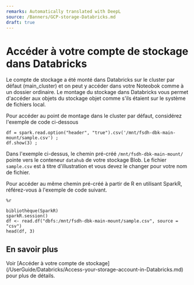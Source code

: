 ```yaml
---
remarks: Automatically translated with DeepL
source: /Banners/GCP-storage-Databricks.md
draft: true
---
```


# Accéder à votre compte de stockage dans Databricks

Le compte de stockage a été monté dans Databricks sur le cluster par défaut (main_cluster) et on peut y accéder dans votre Noteobok comme à un dossier ordinaire.
Le montage du stockage dans Databricks vous permet d'accéder aux objets du stockage objet comme s'ils étaient sur le système de fichiers local.

Pour accéder au point de montage dans le cluster par défaut, considérez l'exemple de code ci-dessous
```
df = spark.read.option("header", "true").csv('/mnt/fsdh-dbk-main-mount/sample.csv') ;
df.show(3) ;
```
Dans l'exemple ci-dessus, le chemin pré-créé `/mnt/fsdh-dbk-main-mount/` pointe vers le conteneur `datahub` de votre stockage Blob. Le fichier `sample.csv` est à titre d'illustration et vous devez le changer pour votre nom de fichier.

Pour accéder au même chemin pré-créé à partir de R en utilisant SparkR, référez-vous à l'exemple de code suivant.

```
%r

bibliothèque(SparkR)
sparkR.session()
df <- read.df("dbfs:/mnt/fsdh-dbk-main-mount/sample.csv", source = "csv")
head(df, 3)
```

## En savoir plus

Voir [Accéder à votre compte de stockage] (/UserGuide/Databricks/Access-your-storage-account-in-Databricks.md) pour plus de détails.
